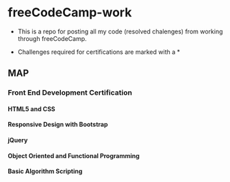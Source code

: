 # freeCodeCamp-work

* This is a repo for posting all my code (resolved chalenges) from working through freeCodeCamp.

* Challenges required for certifications are marked with a *

## MAP

### Front End Development Certification

#### HTML5 and CSS
#### Responsive Design with Bootstrap
#### jQuery
#### Object Oriented and Functional Programming
#### Basic Algorithm Scripting